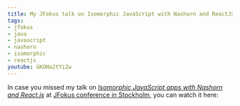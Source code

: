```yaml
---
title: My JFokus talk on Isomorphic JavaScript with Nashorn and ReactJS on Video
tags:
- jfokus
- java
- javascript
- nashorn
- isomorphic
- reactjs
youtube: GKOHa2tYiZw
---
```


In case you missed my talk on _[Isomorphic JavaScript apps with Nashorn and React.js](https://speakerdeck.com/dasniko/isomorphic-javascript-apps-with-nashorn-and-react-dot-js)_ at [JFokus conference in Stockholm](/2016/02/jfokus.html), you can watch it here:
